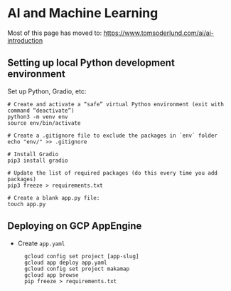 # AI and Machine Learning

Most of this page has moved to: https://www.tomsoderlund.com/ai/ai-introduction

## Setting up local Python development environment

Set up Python, Gradio, etc:

	# Create and activate a “safe” virtual Python environment (exit with command “deactivate”)
	python3 -m venv env
	source env/bin/activate
	
	# Create a .gitignore file to exclude the packages in `env` folder
	echo "env/" >> .gitignore
	
	# Install Gradio
	pip3 install gradio
	
	# Update the list of required packages (do this every time you add packages)
	pip3 freeze > requirements.txt

	# Create a blank app.py file:
	touch app.py

## Deploying on GCP AppEngine

- Create `app.yaml`

		gcloud config set project [app-slug]
		gcloud app deploy app.yaml
		gcloud config set project makamap
		gcloud app browse
		pip freeze > requirements.txt
	
